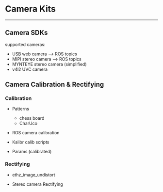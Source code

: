# Camera Kits

---

## Camera SDKs

supported cameras:

* USB web camera --> ROS topics
* MIPI stereo camera --> ROS topics
* MYNTEYE stereo camera (simplified)
* v4l2 UVC camera


## Camera Calibration & Rectifying

### Calibration

* Patterns
  - chess board
  - CharUco

* ROS camera calibration

* Kalibr calib scripts

* Params (calibrated)

### Rectifying

* ethz_image_undistort

* Stereo camera Rectifying